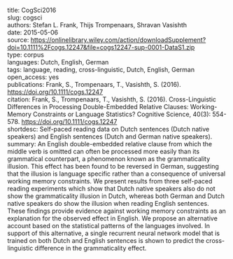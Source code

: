 title: CogSci2016  
slug: cogsci  
authors: Stefan L. Frank, Thijs Trompenaars, Shravan Vasishth  
date: 2015-05-06  
source: https://onlinelibrary.wiley.com/action/downloadSupplement?doi=10.1111%2Fcogs.12247&file=cogs12247-sup-0001-DataS1.zip  
type: corpus  
languages: Dutch, English, German   
tags: language, reading, cross-linguistic, Dutch, English, German   
open_access: yes  
publications: Frank, S., Trompenaars, T., Vasishth, S. (2016). https://doi.org/10.1111/cogs.12247  
citation: Frank, S., Trompenaars, T., Vasishth, S. (2016). Cross-Linguistic Differences in Processing Double-Embedded Relative Clauses: Working-Memory Constraints or Language Statistics? Cognitive Science, 40(3): 554-578. https://doi.org/10.1111/cogs.12247  
shortdesc: Self-paced reading data on Dutch sentences (Dutch native speakers) and English sentences (Dutch and German native speakers).  
summary: An English double-embedded relative clause from which the middle verb is omitted can often be processed more easily than its grammatical counterpart, a phenomenon known as the grammaticality illusion. This effect has been found to be reversed in German, suggesting that the illusion is language specific rather than a consequence of universal working memory constraints. We present results from three self-paced reading experiments which show that Dutch native speakers also do not show the grammaticality illusion in Dutch, whereas both German and Dutch native speakers do show the illusion when reading English sentences. These findings provide evidence against working memory constraints as an explanation for the observed effect in English. We propose an alternative account based on the statistical patterns of the languages involved. In support of this alternative, a single recurrent neural network model that is trained on both Dutch and English sentences is shown to predict the cross-linguistic difference in the grammaticality effect.
